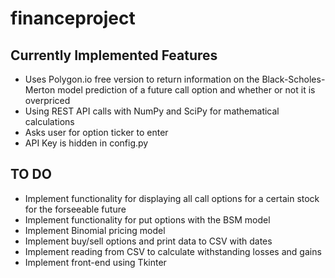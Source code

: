 # financeproject
## Currently Implemented Features
* Uses Polygon.io free version to return information on the Black-Scholes-Merton model prediction of a future call option and whether or not it is overpriced
* Using REST API calls with NumPy and SciPy for mathematical calculations
* Asks user for option ticker to enter
* API Key is hidden in config.py

## TO DO
* Implement functionality for displaying all call options for a certain stock for the forseeable future
* Implement functionality for put options with the BSM model
* Implement Binomial pricing model
* Implement buy/sell options and print data to CSV with dates
* Implement reading from CSV to calculate withstanding losses and gains
* Implement front-end using Tkinter
